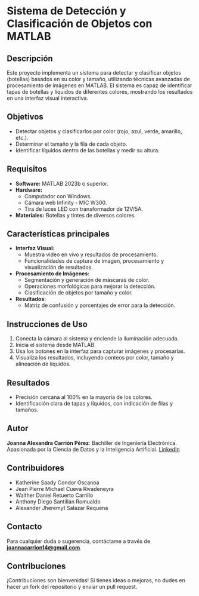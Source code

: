 # Sistema de Detección y Clasificación de Objetos con MATLAB

## Descripción
Este proyecto implementa un sistema para detectar y clasificar objetos (botellas) basados en su color y tamaño, utilizando técnicas avanzadas de procesamiento de imágenes en MATLAB. El sistema es capaz de identificar tapas de botellas y líquidos de diferentes colores, mostrando los resultados en una interfaz visual interactiva.

## Objetivos
- Detectar objetos y clasificarlos por color (rojo, azul, verde, amarillo, etc.).
- Determinar el tamaño y la fila de cada objeto.
- Identificar líquidos dentro de las botellas y medir su altura.

## Requisitos
- **Software:** MATLAB 2023b o superior.
- **Hardware:** 
  - Computador con Windows.
  - Cámara web Infinity - MIC W300.
  - Tira de luces LED con transformador de 12V/5A.
- **Materiales:** Botellas y tintes de diversos colores.

## Características principales
- **Interfaz Visual:** 
  - Muestra video en vivo y resultados de procesamiento.
  - Funcionalidades de captura de imagen, procesamiento y visualización de resultados.
- **Procesamiento de Imágenes:**
  - Segmentación y generación de máscaras de color.
  - Operaciones morfológicas para mejorar la detección.
  - Clasificación de objetos por tamaño y color.
- **Resultados:** 
  - Matriz de confusión y porcentajes de error para la detección.

## Instrucciones de Uso
1. Conecta la cámara al sistema y enciende la iluminación adecuada.
2. Inicia el sistema desde MATLAB.
3. Usa los botones en la interfaz para capturar imágenes y procesarlas.
4. Visualiza los resultados, incluyendo conteos por color, tamaño y alineación de líquidos.

## Resultados
- Precisión cercana al 100% en la mayoría de los colores.
- Identificación clara de tapas y líquidos, con indicación de filas y tamaños.

## Autor
**Joanna Alexandra Carrión Pérez**: Bachiller de Ingeniería Electrónica. Apasionada por la Ciencia de Datos y la Inteligencia Artificial. [LinkedIn](https://www.linkedin.com/in/joanna-carrion-perez/)

## Contribuidores
- Katherine Saady Condor Oscanoa
- Jean Pierre Michael Cueva Rivadeneyra
- Walther Daniel Retuerto Carrillo
- Anthony Diego Santillán Romualdo
- Alexander Jheremyt Salazar Requena

## Contacto
Para cualquier duda o sugerencia, contáctame a través de **joannacarrion14@gmail.com**.

## Contribuciones
¡Contribuciones son bienvenidas! Si tienes ideas o mejoras, no dudes en hacer un fork del repositorio y enviar un pull request.
